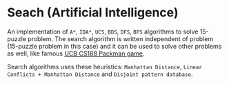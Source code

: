 # Seach (Artificial Intelligence)

An implementation of `A*`, `IDA*`, `UCS`, `BDS`, `DFS`, `BFS` algorithms to solve 15-puzzle problem.
The search algorithm is written independent of problem (15-puzzle problem in this case) and it can be used to solve other problems as well, like famous [UCB CS188 Packman game](https://inst.eecs.berkeley.edu/~cs188/fa19/project1/).

Search algorithms uses these heuristics: `Manhattan Distance`, `Linear Conflicts + Manhattan Distance` and `Disjoint pattern database`.
